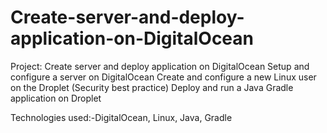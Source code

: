 # Create-server-and-deploy-application-on-DigitalOcean

Project: Create server and deploy application on DigitalOcean
Setup and configure a server on DigitalOcean
Create and configure a new Linux user on the Droplet (Security best practice)
Deploy and run a Java Gradle application on Droplet

Technologies used:-DigitalOcean, Linux, Java, Gradle
